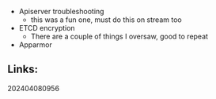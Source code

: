 
- Apiserver troubleshooting
	- this was a fun one, must do this on stream too
- ETCD encryption
	- There are a couple of things I oversaw, good to repeat
- Apparmor



## Links:



202404080956